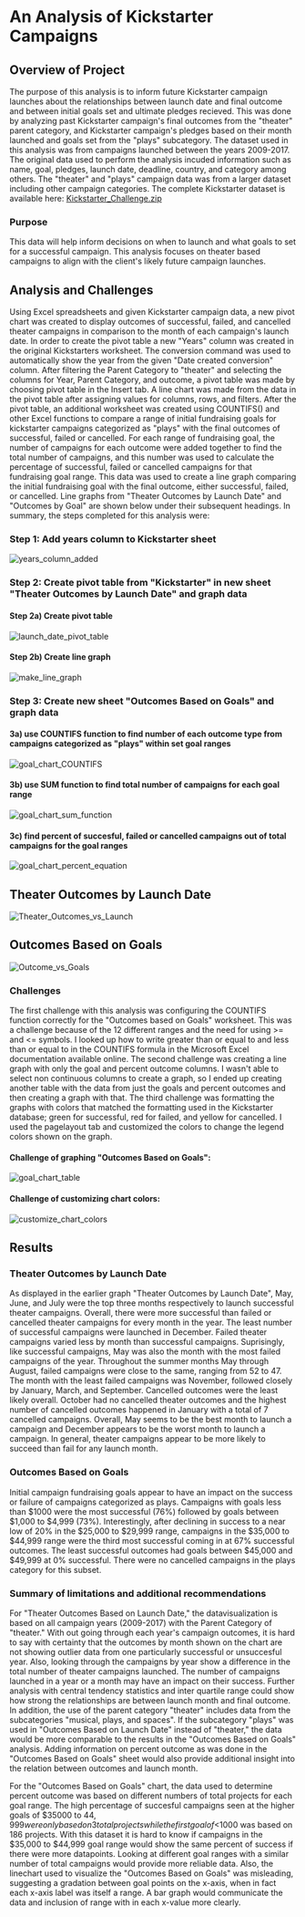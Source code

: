 # An Analysis of Kickstarter Campaigns

## Overview of Project

The purpose of this analysis is to inform future Kickstarter campaign launches about the relationships between launch date and final outcome and between initial goals set and ultimate pledges recieved.  This was done by analyzing past Kickstarter campaign's final outcomes from the "theater" parent category, and Kickstarter campaign's pledges based on their month launched and goals set from the "plays" subcategory. The dataset used in this analysis was from campaigns launched between the years 2009-2017. The original data used to perform the analysis incuded information such as name, goal, pledges, launch date, deadline, country, and category among others. The "theater" and "plays" campaign data was from a larger dataset including other campaign categories.  The complete Kickstarter dataset is available here: [Kickstarter_Challenge.zip](https://github.com/cmhume/kickstarter-analysis/files/6178596/Kickstarter_Challenge.zip)
   

### Purpose


This data will help inform decisions on when to launch and what goals to set for a successful campaign.  This analysis focuses on theater based campaigns to align with the client's likely future campaign launches.


## Analysis and Challenges


Using Excel spreadsheets and given Kickstarter campaign data, a new pivot chart was created to display outcomes of successful, failed, and cancelled theater campaigns in 
comparison to the month of each campaign's launch date.  In order to create the pivot table a new "Years" column was created in the original Kickstarters worksheet. The conversion command was used to automatically show the year from the given "Date created conversion" column.  After filtering the Parent Category to "theater" and selecting the columns for Year, Parent Category, and outcome, a pivot table was made by choosing pivot table in the Insert tab. A line chart was made from the data in the pivot table after assigning values for columns, rows, and filters.  After the pivot table, an additional worksheet was created using COUNTIFS() and other Excel functions to compare a range of initial fundraising goals for kickstarter campaigns categorized as "plays" with the final outcomes of successful, failed or cancelled. For each range of fundraising goal, the number of campaigns for each outcome were added together to find the total number of campaigns, and this number was used to calculate the percentage of successful, failed or cancelled campaigns for that fundraising goal range.  This data was used to create a line graph comparing the initial fundraising goal with the final outcome, either successful, failed, or cancelled.  Line graphs from "Theater Outcomes by Launch Date" and "Outcomes by Goal" are shown below under their subsequent headings. In summary, the steps completed for this analysis were:


### Step 1: Add years column to Kickstarter sheet

![years_column_added](https://user-images.githubusercontent.com/78699521/111915021-a15a1c80-8a31-11eb-969d-cc72f3695a84.png)



### Step 2: Create pivot table from "Kickstarter" in new sheet "Theater Outcomes by Launch Date" and graph data


#### Step 2a) Create pivot table


![launch_date_pivot_table](https://user-images.githubusercontent.com/78699521/111923004-4d176280-8a5a-11eb-9916-58397ec722ca.png)


#### Step 2b) Create line graph


![make_line_graph](https://user-images.githubusercontent.com/78699521/111922996-3ec94680-8a5a-11eb-8cc0-17424fd8c2be.png)



### Step 3: Create new sheet "Outcomes Based on Goals" and graph data


#### 3a) use COUNTIFS function to find number of each outcome type from campaigns categorized as "plays" within set goal ranges


![goal_chart_COUNTIFS](https://user-images.githubusercontent.com/78699521/111914654-10367600-8a30-11eb-9eea-dbc81f496e01.png)


#### 3b) use SUM function to find total number of campaigns for each goal range


![goal_chart_sum_function](https://user-images.githubusercontent.com/78699521/111914663-19bfde00-8a30-11eb-9461-36c95e14c5ec.png)


#### 3c) find percent of succesful, failed or cancelled campaigns out of total campaigns for the goal ranges


![goal_chart_percent_equation](https://user-images.githubusercontent.com/78699521/111914666-204e5580-8a30-11eb-8f41-970561a2b5f3.png)



## Theater Outcomes by Launch Date


![Theater_Outcomes_vs_Launch](https://user-images.githubusercontent.com/78699521/111227930-99692b00-85a0-11eb-9e60-b4b98588960b.png)


## Outcomes Based on Goals


![Outcome_vs_Goals](https://user-images.githubusercontent.com/78699521/111227846-6de64080-85a0-11eb-908d-ff27f08d9011.png)


### Challenges


The first challenge with this analysis was configuring the COUNTIFS function correctly for the "Outcomes based on Goals" worksheet.  This was a challenge because of the 12 
different ranges and the need for using >= and <= symbols.  I looked up how to write greater than or equal to and less than or equal to in the COUNTIFS formula in the Microsoft Excel documentation available online.  The second challenge was creating a line graph with only the goal and percent outcome columns.  I wasn't able to 
select non continuous columns to create a graph, so I ended up creating another table with the data from just the goals and percent outcomes and then creating a graph with 
that.  The third challenge was formatting the graphs with colors that matched the formatting used in the Kickstarter database; green for successful, red for failed, and yellow 
for cancelled.  I used the pagelayout tab and customized the colors to change the legend colors shown on the graph.


#### Challenge of graphing "Outcomes Based on Goals":


![goal_chart_table](https://user-images.githubusercontent.com/78699521/111914187-39ee9d80-8a2e-11eb-89f0-3a57271f2763.png)



#### Challenge of customizing chart colors:


![customize_chart_colors](https://user-images.githubusercontent.com/78699521/111914547-aae28500-8a2f-11eb-9722-9e359c465cdb.png)


## Results


### Theater Outcomes by Launch Date


As displayed in the earlier graph "Theater Outcomes by Launch Date", May, June, and July were the top three months respectively to launch successful theater campaigns.  Overall, there were more successful than failed or cancelled theater campaigns for every month in the year.  The least number of successful campaigns were launched in December.  Failed theater campaigns varied less by month than successful campaigns.  Suprisingly, like successful campaigns, May was also the month with the most failed campaigns of the year. Throughout the summer months May through August, failed campaigns were close to the same, ranging from 52 to 47.  The month with the least failed campaigns was November, followed closely by January, March, and September.  Cancelled outcomes were the least likely overall.  October had no cancelled theater outcomes and the highest number of cancelled outcomes happened in January with a total of  7 cancelled campaigns.  Overall, May seems to be the best month to launch a campaign and December appears to be the worst month to launch a campaign.  In general, theater campaigns appear to be more likely to succeed than fail for any launch month.


### Outcomes Based on Goals


Initial campaign fundraising goals appear to have an impact on the success or failure of campaigns categorized as plays.  Campaigns with goals less than $1000 were the most successful (76%) followed by goals between $1,000 to $4,999 (73%).  Interestingly, after declining in success to a near low of 20% in the $25,000 to $29,999 range, campaigns in the $35,000 to $44,999 range were the third most successful coming in at 67% successful outcomes.  The least successful outcomes had goals between $45,000 and $49,999 at 0% successful. There were no cancelled campaigns in the plays category for this subset.  


### Summary of limitations and additional recommendations

For "Theater Outcomes Based on Launch Date," the datavisualization is based on all campaign years (2009-2017) with the Parent Category of "theater."  With out going through each year's campaign outcomes, it is hard to say with certainty that the outcomes by month shown on the chart are not  showing outlier data from one particularly successful or unsuccesful year.  Also, looking through the campaigns by year show a difference in the total number of theater campaigns launched. The number of campaigns launched in a year or a month may have an impact on their success.  Further analysis with central tendency statistics and inter quartile range could show how strong the relationships are between launch month and final outcome. In addition, the use of the parent category "theater" includes data from the subcategories "musical, plays, and spaces". If the subcategory "plays" was used in "Outcomes Based on Launch Date" instead of "theater," the data would be more comparable to the results in the "Outcomes Based on Goals" analysis.  Adding information on percent outcome as was done in the "Outcomes Based on Goals" sheet would also provide additional insight into the relation between outcomes and launch month.

For the "Outcomes Based on Goals" chart, the data used to determine percent outcome was based on different numbers of total projects for each goal range.  The high percentage of succesful campaigns seen at the higher goals of $35000 to $44,999 were only based on 3 total projects while the first goal of <$1000 was based on 186 projects.  With this dataset it is hard to know if campaigns in the $35,000 to $44,999 goal range would show the same percent of success if there were more datapoints.  Looking at different goal ranges with a similar number of total campaigns would provide more reliable data. Also, the linechart used to visualize the "Outcomes Based on Goals" was misleading, suggesting a gradation between goal points on the x-axis, when in fact each x-axis label was itself a range. A bar graph would communicate the data and inclusion of range with in each x-value more clearly.  

